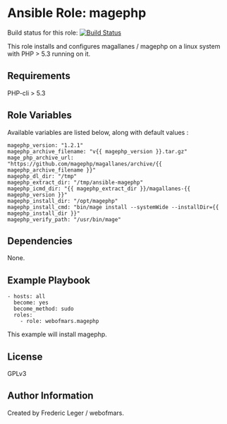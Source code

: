 Ansible Role: magephp
========================

Build status for this role: [![Build Status](https://travis-ci.org/webofmars/ansible-magephp.svg?branch=master)](https://travis-ci.org/webofmars/ansible-magephp.svg?branch=master)


This role installs and configures magallanes / magephp on a linux system with PHP > 5.3 running on it.

Requirements
------------

PHP-cli > 5.3

Role Variables
--------------

Available variables are listed below, along with default values :

```
magephp_version: "1.2.1"
magephp_archive_filename: "v{{ magephp_version }}.tar.gz"
mage_php_archive_url: "https://github.com/magephp/magallanes/archive/{{ magephp_archive_filename }}"
magephp_dl_dir: "/tmp"
magephp_extract_dir: "/tmp/ansible-magephp"
magephp_icmd_dir: "{{ magephp_extract_dir }}/magallanes-{{ magephp_version }}"
magephp_install_dir: "/opt/magephp"
magephp_install_cmd: "bin/mage install --systemWide --installDir={{ magephp_install_dir }}"
magephp_verify_path: "/usr/bin/mage"
```

Dependencies
------------

None.

Example Playbook
----------------
```
- hosts: all
  become: yes
  become_method: sudo
  roles:
    - role: webofmars.magephp
```
This example will install magephp.


License
-------

GPLv3


Author Information
------------------

Created by Frederic Leger / webofmars.